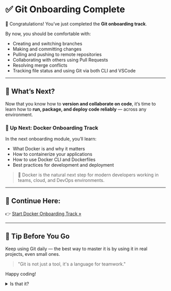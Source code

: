 # ✅ Git Onboarding Complete

🎉 Congratulations! You’ve just completed the **Git onboarding track**.

By now, you should be comfortable with:

- Creating and switching branches
- Making and committing changes
- Pulling and pushing to remote repositories
- Collaborating with others using Pull Requests
- Resolving merge conflicts
- Tracking file status and using Git via both CLI and VSCode

---

## 🧭 What’s Next?

Now that you know how to **version and collaborate on code**, it’s time to learn how to **run, package, and deploy code reliably** — across any environment.

### 🚀 Up Next: Docker Onboarding Track

In the next onboarding module, you’ll learn:

- What Docker is and why it matters
- How to containerize your applications
- How to use Docker CLI and Dockerfiles
- Best practices for development and deployment

> 🐳 Docker is the natural next step for modern developers working in teams, cloud, and DevOps environments.

---

## 🔗 Continue Here:
👉 [Start Docker Onboarding Track »](../learn-docker/index.md)

---

## 🧠 Tip Before You Go

Keep using Git daily — the best way to master it is by using it in real projects, even small ones.

> "Git is not just a tool, it's a language for teamwork."

Happy coding!

<details>
<summary> Is that it? </summary>

    #!FLAG-git-your-captain

    Your captain probably knows something about those flags...

</details>
